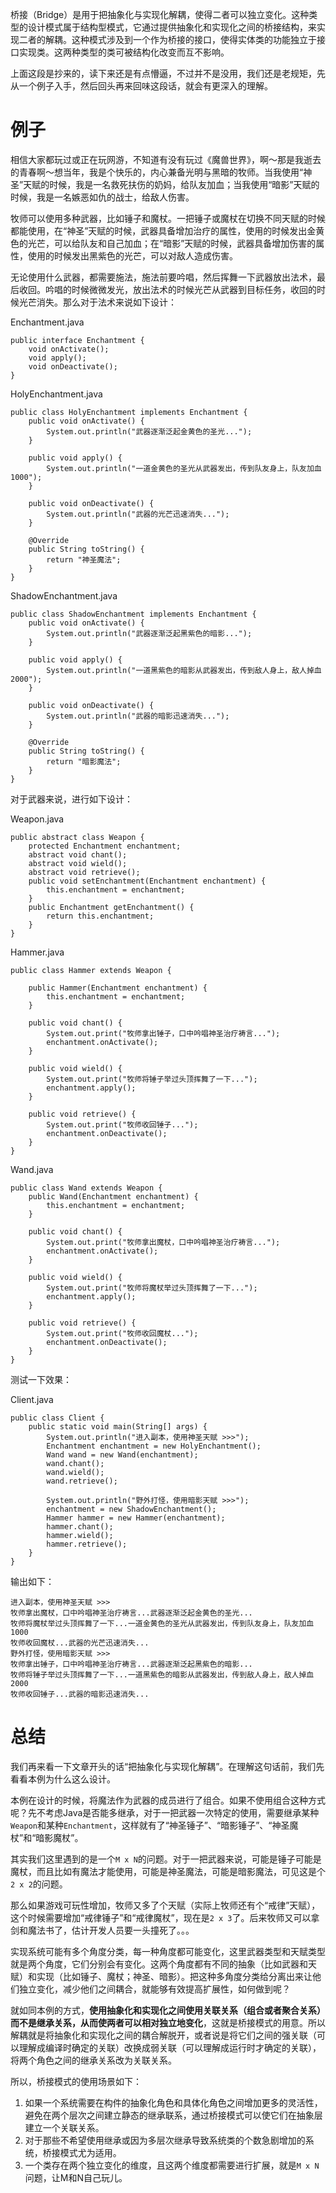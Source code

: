 桥接（Bridge）是用于把抽象化与实现化解耦，使得二者可以独立变化。这种类型的设计模式属于结构型模式，它通过提供抽象化和实现化之间的桥接结构，来实现二者的解耦。这种模式涉及到一个作为桥接的接口，使得实体类的功能独立于接口实现类。这两种类型的类可被结构化改变而互不影响。

上面这段是抄来的，读下来还是有点懵逼，不过并不是没用，我们还是老规矩，先从一个例子入手，然后回头再来回味这段话，就会有更深入的理解。

# 例子

相信大家都玩过或正在玩网游，不知道有没有玩过《魔兽世界》，啊～那是我逝去的青春啊～想当年，我是个快乐的，内心兼备光明与黑暗的牧师。当我使用“神圣”天赋的时候，我是一名救死扶伤的奶妈，给队友加血；当我使用“暗影”天赋的时候，我是一名嫉恶如仇的战士，给敌人伤害。

牧师可以使用多种武器，比如锤子和魔杖。一把锤子或魔杖在切换不同天赋的时候都能使用，在“神圣”天赋的时候，武器具备增加治疗的属性，使用的时候发出金黄色的光芒，可以给队友和自己加血；在“暗影”天赋的时候，武器具备增加伤害的属性，使用的时候发出黑紫色的光芒，可以对敌人造成伤害。

无论使用什么武器，都需要施法，施法前要吟唱，然后挥舞一下武器放出法术，最后收回。吟唱的时候微微发光，放出法术的时候光芒从武器到目标任务，收回的时候光芒消失。那么对于法术来说如下设计：

Enchantment.java

    public interface Enchantment {
        void onActivate();
        void apply();
        void onDeactivate();
    }

HolyEnchantment.java

    public class HolyEnchantment implements Enchantment {
        public void onActivate() {
            System.out.println("武器逐渐泛起金黄色的圣光...");
        }
    
        public void apply() {
            System.out.println("一道金黄色的圣光从武器发出，传到队友身上，队友加血1000");
        }
    
        public void onDeactivate() {
            System.out.println("武器的光芒迅速消失...");
        }
        
        @Override
        public String toString() {
            return "神圣魔法";
        }
    }

ShadowEnchantment.java

    public class ShadowEnchantment implements Enchantment {
        public void onActivate() {
            System.out.println("武器逐渐泛起黑紫色的暗影...");
        }
    
        public void apply() {
            System.out.println("一道黑紫色的暗影从武器发出，传到敌人身上，敌人掉血2000");
        }
    
        public void onDeactivate() {
            System.out.println("武器的暗影迅速消失...");
        }
        
        @Override
        public String toString() {
            return "暗影魔法";
        }
    }

对于武器来说，进行如下设计：

Weapon.java

    public abstract class Weapon {
        protected Enchantment enchantment;
        abstract void chant();
        abstract void wield();
        abstract void retrieve();
        public void setEnchantment(Enchantment enchantment) {
            this.enchantment = enchantment;
        }
        public Enchantment getEnchantment() {
            return this.enchantment;
        }
    }

Hammer.java

    public class Hammer extends Weapon {
    
        public Hammer(Enchantment enchantment) {
            this.enchantment = enchantment;
        }
    
        public void chant() {
            System.out.print("牧师拿出锤子，口中吟唱神圣治疗祷言...");
            enchantment.onActivate();
        }
    
        public void wield() {
            System.out.print("牧师将锤子举过头顶挥舞了一下...");
            enchantment.apply();
        }
    
        public void retrieve() {
            System.out.print("牧师收回锤子...");
            enchantment.onDeactivate();
        }
    }

Wand.java

    public class Wand extends Weapon {
        public Wand(Enchantment enchantment) {
            this.enchantment = enchantment;
        }
    
        public void chant() {
            System.out.print("牧师拿出魔杖，口中吟唱神圣治疗祷言...");
            enchantment.onActivate();
        }
    
        public void wield() {
            System.out.print("牧师将魔杖举过头顶挥舞了一下...");
            enchantment.apply();
        }
    
        public void retrieve() {
            System.out.print("牧师收回魔杖...");
            enchantment.onDeactivate();
        }
    }

测试一下效果：

Client.java

    public class Client {
        public static void main(String[] args) {
            System.out.println("进入副本，使用神圣天赋 >>>");
            Enchantment enchantment = new HolyEnchantment();
            Wand wand = new Wand(enchantment);
            wand.chant();
            wand.wield();
            wand.retrieve();
    
            System.out.println("野外打怪，使用暗影天赋 >>>");
            enchantment = new ShadowEnchantment();
            Hammer hammer = new Hammer(enchantment);
            hammer.chant();
            hammer.wield();
            hammer.retrieve();
        }
    }

输出如下：

    进入副本，使用神圣天赋 >>>
    牧师拿出魔杖，口中吟唱神圣治疗祷言...武器逐渐泛起金黄色的圣光...
    牧师将魔杖举过头顶挥舞了一下...一道金黄色的圣光从武器发出，传到队友身上，队友加血1000
    牧师收回魔杖...武器的光芒迅速消失...
    野外打怪，使用暗影天赋 >>>
    牧师拿出锤子，口中吟唱神圣治疗祷言...武器逐渐泛起黑紫色的暗影...
    牧师将锤子举过头顶挥舞了一下...一道黑紫色的暗影从武器发出，传到敌人身上，敌人掉血2000
    牧师收回锤子...武器的暗影迅速消失...

# 总结

我们再来看一下文章开头的话“把抽象化与实现化解耦”。在理解这句话前，我们先看看本例为什么这么设计。

本例在设计的时候，将魔法作为武器的成员进行了组合。如果不使用组合这种方式呢？先不考虑Java是否能多继承，对于一把武器一次特定的使用，需要继承某种`Weapon`和某种`Enchantment`，这样就有了“神圣锤子”、“暗影锤子”、“神圣魔杖”和“暗影魔杖”。

其实我们这里遇到的是一个`M x N`的问题。对于一把武器来说，可能是锤子可能是魔杖，而且比如有魔法才能使用，可能是神圣魔法，可能是暗影魔法，可见这是个`2 x 2`的问题。

那么如果游戏可玩性增加，牧师又多了个天赋（实际上牧师还有个“戒律”天赋），这个时候需要增加“戒律锤子”和“戒律魔杖”，现在是`2 x 3`了。后来牧师又可以拿剑和魔法书了，估计开发人员要一头撞死了。。。

实现系统可能有多个角度分类，每一种角度都可能变化，这里武器类型和天赋类型就是两个角度，它们分别会有变化。这两个角度都有不同的抽象（比如武器和天赋）和实现（比如锤子、魔杖；神圣、暗影）。把这种多角度分类给分离出来让他们独立变化，减少他们之间耦合，就能够有效提高扩展性，如何做到呢？

就如同本例的方式，**使用抽象化和实现化之间使用关联关系（组合或者聚合关系）而不是继承关系，从而使两者可以相对独立地变化**，这就是桥接模式的用意。所以解耦就是将抽象化和实现化之间的耦合解脱开，或者说是将它们之间的强关联（可以理解成编译时确定的关联）改换成弱关联（可以理解成运行时才确定的关联），将两个角色之间的继承关系改为关联关系。

所以，桥接模式的使用场景如下：
1. 如果一个系统需要在构件的抽象化角色和具体化角色之间增加更多的灵活性，避免在两个层次之间建立静态的继承联系，通过桥接模式可以使它们在抽象层建立一个关联关系。
2. 对于那些不希望使用继承或因为多层次继承导致系统类的个数急剧增加的系统，桥接模式尤为适用。
3. 一个类存在两个独立变化的维度，且这两个维度都需要进行扩展，就是`M x N`问题，让M和N自己玩儿。